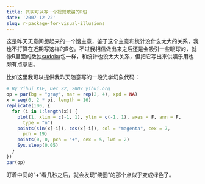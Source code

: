 ```yaml
---
title: 其实可以写一个视觉欺骗的R包
date: '2007-12-22'
slug: r-package-for-visual-illusions
---
```


这是昨天无意间想起来的一个馊主意，鉴于这个主意和统计没什么太大的关系，我也不打算在近期写这样的R包。不过我相信做出来之后还是会吸引一些眼球的，就像R里面的数独[sudoku](http://cran.r-project.org/package=sudoku)包一样，和统计也没太大关系，但把它写出来供娱乐用也颇有点意思。

比如这里我可以提供我昨天随意写的一段光学幻象代码：

```r
# By Yihui XIE, Dec 22, 2007 yihui.org
op = par(bg = "gray", mar = rep(2, 4), xpd = NA)
x = seq(0, 2 * pi, length = 16)
replicate(100, {
  for (i in 1:length(x)) {
    plot(1, xlim = c(-1, 1), ylim = c(-1, 1), axes = F, ann = F,
      type = "n")
    points(sin(x[-i]), cos(x[-i]), col = "magenta", cex = 7,
      pch = 19)
    points(0, 0, pch = "+", cex = 5, lwd = 2)
    Sys.sleep(0.05)
  }
})
par(op)
```

盯着中间的“**+**”看几秒之后，就会发现“绕圈”的那个点似乎变成绿色了。

